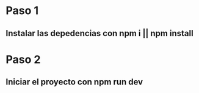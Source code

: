 # Paso 1

## Instalar las depedencias con npm i || npm install

# Paso 2

## Iniciar el proyecto con npm run dev
